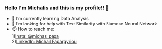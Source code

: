 ### Hello I'm Michalis and this is my profile!!  👋
- 🌱 I’m currently learning Data Analysis
- 🤔 I’m looking for help with Text Similarity with Siamese Neural Network
- 📫 How to reach me: 
     <br>1)<a href="https://www.instagram.com/michas_papa/?hl=el">Insta: @michas_papa</a>  
     2)<a href="https://www.linkedin.com/in/michail-papargyriou-3097aa142/">LinkedIn: Michail Papargyriou</a>

<!--### Hi there 👋

- 🤔 I’m looking for help with Text Similarity
- 📫 How to reach me: 
     <br>1)Insta: @michas_papa 
     <br>2)<a href="https://www.linkedin.com/in/michail-papargyriou-3097aa142/">LinkedIn: Michail Papargyriou</a>

**michas5552/michas5552** is a ✨ _special_ ✨ repository because its `README.md` (this file) appears on your GitHub profile.

Here are some ideas to get you started:

- 🔭 I’m currently working on ...
- 🌱 I’m currently learning ...
- 👯 I’m looking to collaborate on ...
- 🤔 I’m looking for help with ...
- 💬 Ask me about ...
- 📫 How to reach me: ...
- 😄 Pronouns: ...
- ⚡ Fun fact: ...
-->

